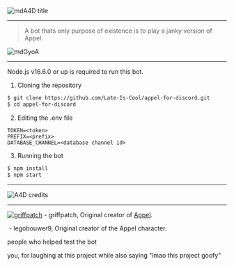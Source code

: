 ![mdA4D title](https://user-images.githubusercontent.com/78447219/165000679-bc4aa971-5e53-4127-989c-3bf2864c263f.png)

---
> A bot thats only purpose of existence is to play a janky version of Appel.

![mdGyoA](https://user-images.githubusercontent.com/78447219/165001753-e8c1a92b-a5da-4843-94ee-76708e858165.png)

---
Node.js v16.6.0 or up is required to run this bot.

1. Cloning the repository
```bash
$ git clone https://github.com/Late-Is-Cool/appel-for-discord.git
$ cd appel-for-discord
```
2. Editing the .env file
```dotenv
TOKEN=<token>
PREFIX=<prefix>
DATABASE_CHANNEL=<database channel id>
```
3. Running the bot
```bash
$ npm install
$ npm start
```
---
![A4D credits](https://user-images.githubusercontent.com/78447219/165003933-5bba7c81-abce-4fa3-ac6e-34d674e36453.png)

---

<a href="https://scratch.mit.edu/users/griffpatch/"><img src="https://user-images.githubusercontent.com/78447219/165004052-ee051d04-c845-4d21-9b5e-826af39f5837.png" alt="griffpatch"></a> - griffpatch, Original creator of [Appel](https://scratch.mit.edu/projects/60917032/).

<a href="https://scratch.mit.edu/users/legobouwer9/"><img src="https://user-images.githubusercontent.com/78447219/165004370-7345e416-ee6f-478f-b9ce-89b62a13de45.png" alt=""></a> - legobouwer9, Original creator of the Appel character.

people who helped test the bot

you, for laughing at this project while also saying "lmao this project goofy"